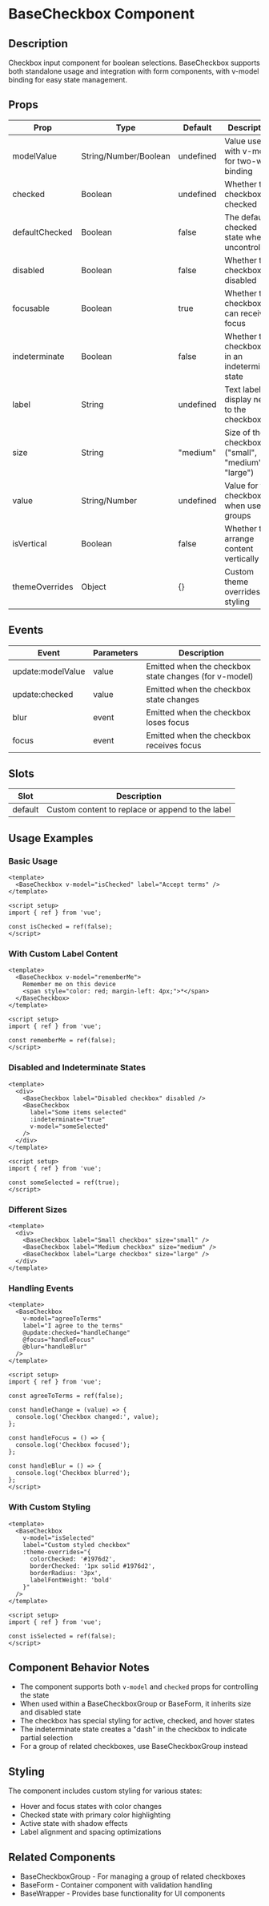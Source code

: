 # BaseCheckbox Component

## Description
Checkbox input component for boolean selections. BaseCheckbox supports both standalone usage and integration with form components, with v-model binding for easy state management.

## Props

| Prop | Type | Default | Description |
|------|------|---------|-------------|
| modelValue | String/Number/Boolean | undefined | Value used with v-model for two-way binding |
| checked | Boolean | undefined | Whether the checkbox is checked |
| defaultChecked | Boolean | false | The default checked state when uncontrolled |
| disabled | Boolean | false | Whether the checkbox is disabled |
| focusable | Boolean | true | Whether the checkbox can receive focus |
| indeterminate | Boolean | false | Whether the checkbox is in an indeterminate state |
| label | String | undefined | Text label to display next to the checkbox |
| size | String | "medium" | Size of the checkbox ("small", "medium", "large") |
| value | String/Number | undefined | Value for the checkbox when used in groups |
| isVertical | Boolean | false | Whether to arrange content vertically |
| themeOverrides | Object | {} | Custom theme overrides for styling |

## Events

| Event | Parameters | Description |
|-------|------------|-------------|
| update:modelValue | value | Emitted when the checkbox state changes (for v-model) |
| update:checked | value | Emitted when the checkbox state changes |
| blur | event | Emitted when the checkbox loses focus |
| focus | event | Emitted when the checkbox receives focus |

## Slots

| Slot | Description |
|------|-------------|
| default | Custom content to replace or append to the label |

## Usage Examples

### Basic Usage
```vue
<template>
  <BaseCheckbox v-model="isChecked" label="Accept terms" />
</template>

<script setup>
import { ref } from 'vue';

const isChecked = ref(false);
</script>
```

### With Custom Label Content
```vue
<template>
  <BaseCheckbox v-model="rememberMe">
    Remember me on this device
    <span style="color: red; margin-left: 4px;">*</span>
  </BaseCheckbox>
</template>

<script setup>
import { ref } from 'vue';

const rememberMe = ref(false);
</script>
```

### Disabled and Indeterminate States
```vue
<template>
  <div>
    <BaseCheckbox label="Disabled checkbox" disabled />
    <BaseCheckbox
      label="Some items selected"
      :indeterminate="true"
      v-model="someSelected"
    />
  </div>
</template>

<script setup>
import { ref } from 'vue';

const someSelected = ref(true);
</script>
```

### Different Sizes
```vue
<template>
  <div>
    <BaseCheckbox label="Small checkbox" size="small" />
    <BaseCheckbox label="Medium checkbox" size="medium" />
    <BaseCheckbox label="Large checkbox" size="large" />
  </div>
</template>
```

### Handling Events
```vue
<template>
  <BaseCheckbox
    v-model="agreeToTerms"
    label="I agree to the terms"
    @update:checked="handleChange"
    @focus="handleFocus"
    @blur="handleBlur"
  />
</template>

<script setup>
import { ref } from 'vue';

const agreeToTerms = ref(false);

const handleChange = (value) => {
  console.log('Checkbox changed:', value);
};

const handleFocus = () => {
  console.log('Checkbox focused');
};

const handleBlur = () => {
  console.log('Checkbox blurred');
};
</script>
```

### With Custom Styling
```vue
<template>
  <BaseCheckbox
    v-model="isSelected"
    label="Custom styled checkbox"
    :theme-overrides="{
      colorChecked: '#1976d2',
      borderChecked: '1px solid #1976d2',
      borderRadius: '3px',
      labelFontWeight: 'bold'
    }"
  />
</template>

<script setup>
import { ref } from 'vue';

const isSelected = ref(false);
</script>
```

## Component Behavior Notes
- The component supports both `v-model` and `checked` props for controlling the state
- When used within a BaseCheckboxGroup or BaseForm, it inherits size and disabled state
- The checkbox has special styling for active, checked, and hover states
- The indeterminate state creates a "dash" in the checkbox to indicate partial selection
- For a group of related checkboxes, use BaseCheckboxGroup instead

## Styling
The component includes custom styling for various states:
- Hover and focus states with color changes
- Checked state with primary color highlighting
- Active state with shadow effects
- Label alignment and spacing optimizations

## Related Components
- BaseCheckboxGroup - For managing a group of related checkboxes
- BaseForm - Container component with validation handling
- BaseWrapper - Provides base functionality for UI components
